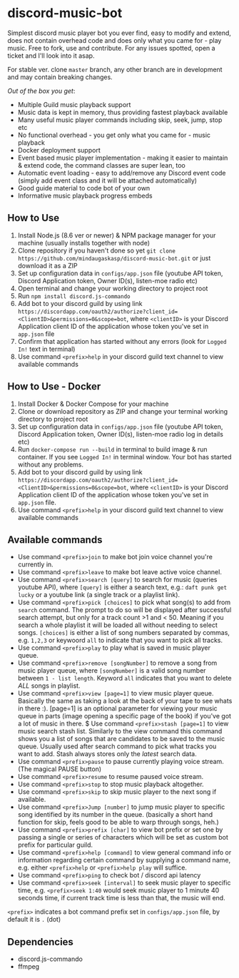 # discord-music-bot
Simplest discord music player bot you ever find, easy to modify and extend, does not contain overhead code and does only what you came for - play music. Free to fork, use and contribute.
For any issues spotted, open a ticket and I'll look into it asap.

For stable ver. clone `master` branch, any other branch are in development and may contain breaking changes. 


_Out of the box you get_:

* Multiple Guild music playback support
* Music data is kept in memory, thus providing fastest playback available
* Many useful music player commands including skip, seek, jump, stop etc
* No functional overhead - you get only what you came for - music playback
* Docker deployment support
* Event based music player implementation - making it easier to maintain & extend code, the command classes are super lean, too
* Automatic event loading - easy to add/remove any Discord event code (simply add event class and it will be attached automatically)
* Good guide material to code bot of your own
* Informative music playback progress embeds

## How to Use

1. Install Node.js (8.6 ver or newer) & NPM package manager for your machine (usually installs together with node)
2. Clone repository if you haven't done so yet `git clone https://github.com/mindaugaskasp/discord-music-bot.git` or just download it as a ZIP
3. Set up configuration data in `configs/app.json` file (youtube API token, Discord Application token, Owner ID(s), listen-moe radio etc)
4. Open terminal and change your working directory to project root
5. Run `npm install discord.js-commando`
6. Add bot to your discord guild by using link `https://discordapp.com/oauth2/authorize?client_id=<ClientID>&permissions=0&scope=bot`, where `<clientID>` is your Discord Application client ID of the application whose token you've set in `app.json` file
7. Confirm that application has started without any errors (look for `Logged In!` text in terminal)
8. Use command `<prefix>help` in your discord guild text channel to view available commands

## How to Use - Docker

1. Install Docker & Docker Compose for your machine
2. Clone or download repository as ZIP and change your terminal working directory to project root
3. Set up configuration data in `configs/app.json` file (youtube API token, Discord Application token, Owner ID(s), listen-moe radio log in details etc)
4. Run `docker-compose run --build` in terminal to build image & run container. If you see `Logged In!` in terminal window. Your bot has started without any problems.
5. Add bot to your discord guild by using link `https://discordapp.com/oauth2/authorize?client_id=<ClientID>&permissions=0&scope=bot`, where `<clientID>` is your Discord Application client ID of the application whose token you've set in `app.json` file.
6. Use command `<prefix>help` in your discord guild text channel to view available commands

## Available commands

* Use command `<prefix>join` to make bot join voice channel you're currently in.
* Use command `<prefix>leave` to make bot leave active voice channel.
* Use command `<prefix>search [query]` to search for music (queries youtube API), where `[query]` is either a search text, e.g.: `daft punk get lucky` or a youtube link (a single track or a playlist link).
* Use command `<prefix>pick [choices]` to pick what song(s) to add from `search` command. The prompt to do so will be displayed after successful search attempt, but only for a track count >1 and < 50. Meaning if you search a whole playlist it will be loaded all without needing to select songs. `[choices]` is either a list of song numbers separated by commas, e.g. `1,2,3` or keywoord `all` to indicate that you want to pick all tracks.
* Use command `<prefix>play` to play what is saved in music player queue.
* Use command `<prefix>remove [songNumber]` to remove a song from music player queue, where `[songNumber]` is a valid song number between `1 - list length`. Keyword `all` indicates that you want to delete *ALL* songs in playlist. 
* Use command `<prefix>view [page=1]` to view music player queue. Basically the same as taking a look at the back of your tape to see whats in there :). [page=1] is an optional parameter for viewing your music queue in parts (image opening a specific page of the book) if you've got a lot of music in there.
$ Use command `<prefix>stash [page=1]` to view music search stash list. Similarly to the view command this command shows you a list of songs that are candidates to be saved to the music queue. Usually used after search command to pick what tracks you want to add. Stash always stores only the _latest_ search data.
* Use command `<prefix>pause` to pause currently playing voice stream. (The magical PAUSE button)
* Use command `<prefix>resume` to resume paused voice stream.
* Use command `<prefix>stop` to stop music playback altogether.
* Use command `<prefix>skip` to skip music player to the next song if available.
* Use command `<prefix>Jump [number]` to jump music player to specific song identified by its number in the queue. (basically a short hand function for skip, feels good to be able to warp through songs, heh.)
* Use command `<prefix>prefix [char]` to view bot prefix or set one by passing a single or series of characters which will be set as custom bot prefix for particular guild.
* Use command `<prefix>help [command]` to view general command info or information regarding certain command by supplying a command name, e.g. either `<prefix>help` or `<prefix>help play` will suffice.
* Use command `<prefix>ping` to check bot / discord api latency
* Use command `<prefix>seek [interval]` to seek music player to specific time, e.g. `<prefix>seek 1:40` would seek music player to 1 minute 40 seconds time, if current track time is less than that, the music will end.

`<prefix>` indicates a bot command prefix set in `configs/app.json` file, by default it is `.` (dot)

## Dependencies

* discord.js-commando
* ffmpeg
